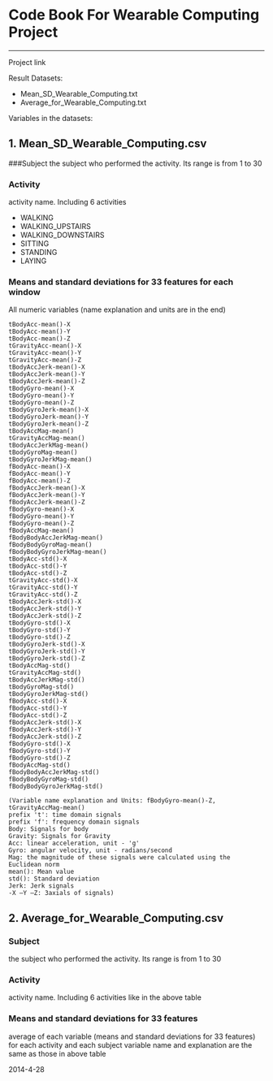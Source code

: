 # Code Book For Wearable Computing Project
-----------------------------------------
Project link

Result Datasets:
* Mean_SD_Wearable_Computing.txt
* Average_for_Wearable_Computing.txt

Variables in the datasets:
## 1. Mean_SD_Wearable_Computing.csv

###Subject
the subject who performed the activity. Its range is from 1 to 30

### Activity
activity name. Including 6 activities
* WALKING
* WALKING_UPSTAIRS
* WALKING_DOWNSTAIRS
* SITTING
* STANDING
* LAYING

### Means and standard deviations for 33 features for each window
All numeric variables
(name explanation and units are in the end)
 
    tBodyAcc-mean()-X
    tBodyAcc-mean()-Y
    tBodyAcc-mean()-Z
    tGravityAcc-mean()-X
    tGravityAcc-mean()-Y
    tGravityAcc-mean()-Z
    tBodyAccJerk-mean()-X
    tBodyAccJerk-mean()-Y
    tBodyAccJerk-mean()-Z
    tBodyGyro-mean()-X
    tBodyGyro-mean()-Y
    tBodyGyro-mean()-Z
    tBodyGyroJerk-mean()-X
    tBodyGyroJerk-mean()-Y
    tBodyGyroJerk-mean()-Z
    tBodyAccMag-mean()
    tGravityAccMag-mean()
    tBodyAccJerkMag-mean()
    tBodyGyroMag-mean()
    tBodyGyroJerkMag-mean()
    fBodyAcc-mean()-X
    fBodyAcc-mean()-Y
    fBodyAcc-mean()-Z
    fBodyAccJerk-mean()-X
    fBodyAccJerk-mean()-Y
    fBodyAccJerk-mean()-Z
    fBodyGyro-mean()-X
    fBodyGyro-mean()-Y
    fBodyGyro-mean()-Z
    fBodyAccMag-mean()
    fBodyBodyAccJerkMag-mean()
    fBodyBodyGyroMag-mean()
    fBodyBodyGyroJerkMag-mean()
    tBodyAcc-std()-X
    tBodyAcc-std()-Y
    tBodyAcc-std()-Z
    tGravityAcc-std()-X
    tGravityAcc-std()-Y
    tGravityAcc-std()-Z
    tBodyAccJerk-std()-X
    tBodyAccJerk-std()-Y
    tBodyAccJerk-std()-Z
    tBodyGyro-std()-X
    tBodyGyro-std()-Y
    tBodyGyro-std()-Z
    tBodyGyroJerk-std()-X
    tBodyGyroJerk-std()-Y
    tBodyGyroJerk-std()-Z
    tBodyAccMag-std()
    tGravityAccMag-std()
    tBodyAccJerkMag-std()
    tBodyGyroMag-std()
    tBodyGyroJerkMag-std()
    fBodyAcc-std()-X
    fBodyAcc-std()-Y
    fBodyAcc-std()-Z
    fBodyAccJerk-std()-X
    fBodyAccJerk-std()-Y
    fBodyAccJerk-std()-Z
    fBodyGyro-std()-X
    fBodyGyro-std()-Y
    fBodyGyro-std()-Z
    fBodyAccMag-std()
    fBodyBodyAccJerkMag-std()
    fBodyBodyGyroMag-std()
    fBodyBodyGyroJerkMag-std()

	(Variable name explanation and Units: fBodyGyro-mean()-Z, tGravityAccMag-mean()
    prefix 't': time domain signals
    prefix 'f': frequency domain signals
    Body: Signals for body
    Gravity: Signals for Gravity
    Acc: linear acceleration, unit - 'g'
    Gyro: angular velocity, unit - radians/second
    Mag: the magnitude of these signals were calculated using the Euclidean norm
    mean(): Mean value
    std(): Standard deviation
    Jerk: Jerk signals
    -X –Y –Z: 3axials of signals)


## 2. Average_for_Wearable_Computing.csv
### Subject
the subject who performed the activity. Its range is from 1 to 30

### Activity
activity name. Including 6 activities like in the above table

### Means and standard deviations for 33 features
average of each variable (means and standard deviations for 33 features) for each activity and each subject
variable name and explanation are the same as those in above table


2014-4-28
